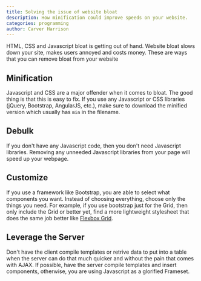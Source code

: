 ```yaml
---
title: Solving the issue of website bloat
description: How minification could improve speeds on your website.
categories: programming
author: Carver Harrison
---
```

HTML, CSS and Javascript bloat is getting out of hand. Website bloat slows down your site, makes users annoyed and costs money. These are ways that you can remove bloat from your website

## Minification
Javascript and CSS are a major offender when it comes to bloat. The good thing is that this is easy to fix. If you use any Javascript or CSS libraries (jQuery, Bootstrap, AngularJS, etc.), make sure to download the minified version which usually has `min` in the filename.

## Debulk
If you don't have any Javascript code, then you don't need Javascript libraries. Removing any unneeded Javascript libraries from your page will speed up your webpage.

## Customize
If you use a framework like Bootstrap, you are able to select what components you want. Instead of choosing everything, choose only the things you need. For example, if you use bootstrap just for the Grid, then only include the Grid or better yet, find a more lightweight stylesheet that does the same job better like [Flexbox Grid](http://flexboxgrid.com).

## Leverage the Server
Don't have the client compile templates or retrive data to put into a table when the server can do that much quicker and without the pain that comes with AJAX. If possible, have the server compile templates and insert components, otherwise, you are using Javascript as a glorified Frameset.
